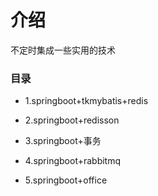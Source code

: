 # 介绍
不定时集成一些实用的技术
### 目录
- 1.springboot+tkmybatis+redis


- 2.springboot+redisson


- 3.springboot+事务


- 4.springboot+rabbitmq


- 5.springboot+office



